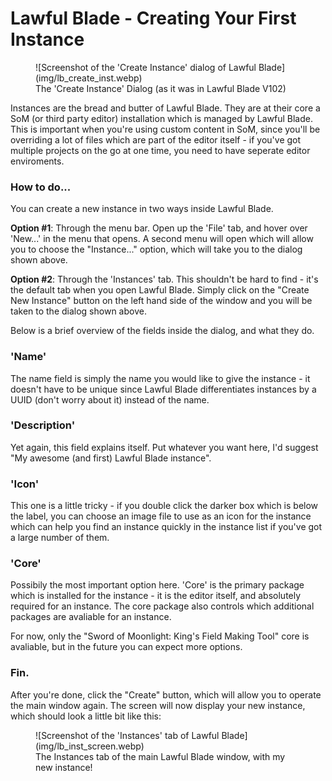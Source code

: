 # Lawful Blade - Creating Your First Instance
<figure markdown="span">
    ![Screenshot of the 'Create Instance' dialog of Lawful Blade](img/lb_create_inst.webp)
  <figcaption>The 'Create Instance' Dialog (as it was in Lawful Blade V102)</figcaption>
</figure>
Instances are the bread and butter of Lawful Blade. They are at their core a SoM (or third party editor) installation which is managed by Lawful Blade. This is important when you're using custom content in SoM, since you'll be overriding a lot of files which are part of the editor itself - if you've got multiple projects on the go at one time, you need to have seperate editor enviroments.

### How to do...
You can create a new instance in two ways inside Lawful Blade. 

**Option #1**: Through the menu bar. 
Open up the 'File' tab, and hover over 'New...' in the menu that opens. A second menu will open which will allow you to choose the "Instance..." option, which will take you to the dialog shown above.

**Option #2**: Through the 'Instances' tab.
This shouldn't be hard to find - it's the default tab when you open Lawful Blade. Simply click on the "Create New Instance" button on the left hand side of the window and you will be taken to the dialog shown above.

Below is a brief overview of the fields inside the dialog, and what they do.

### 'Name'
The name field is simply the name you would like to give the instance - it doesn't have to be unique since Lawful Blade differentiates instances by a UUID (don't worry about it) instead of the name. 

### 'Description'
Yet again, this field explains itself. Put whatever you want here, I'd suggest "My awesome (and first) Lawful Blade instance".

### 'Icon'
This one is a little tricky - if you double click the darker box which is below the label, you can choose an image file to use as an icon for the instance which can help you find an instance quickly in the instance list if you've got a large number of them.

### 'Core'
Possibily the most important option here. 'Core' is the primary package which is installed for the instance - it is the editor itself, and absolutely required for an instance. The core package also controls which additional packages are avaliable for an instance.

For now, only the "Sword of Moonlight: King's Field Making Tool" core is avaliable, but in the future you can expect more options.

### Fin.
After you're done, click the "Create" button, which will allow you to operate the main window again. The screen will now display your new instance, which should look a little bit like this:
<figure markdown="span">
    ![Screenshot of the 'Instances' tab of Lawful Blade](img/lb_inst_screen.webp)
  <figcaption>The Instances tab of the main Lawful Blade window, with my new instance!</figcaption>
</figure>